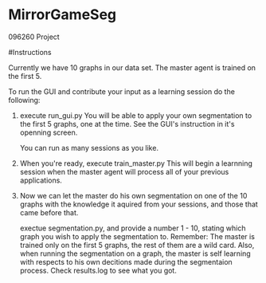 # MirrorGameSeg
096260 Project

#Instructions

Currently we have 10 graphs in our data set. The master agent is trained on the first 5.

To run the GUI and contribute your input as a learning session do the following:

1.  execute run_gui.py
    You will be able to apply your own segmentation to the first 5 graphs, one at the time.
    See the GUI's instruction in it's openning screen.
    
    You can run as many sessions as you like.
    
2.  When you're ready, execute train_master.py
    This will begin a learnning session when the master agent will process all of your
    previous applications.
    
3.  Now we can let the master do his own segmentation on one of the 10 graphs with the knowledge
    it aquired from your sessions, and those that came before that.
    
    exectue segmentation.py, and provide a number 1 - 10, stating which graph you wish
    to apply the segmentation to.
    Remember: The master is trained only on the first 5 graphs, the rest of them are a wild card.
    Also, when running the segmentation on a graph, the master is self learning with respects to
    his own decitions made during the segmentaion process.
    Check results.log to see what you got.

